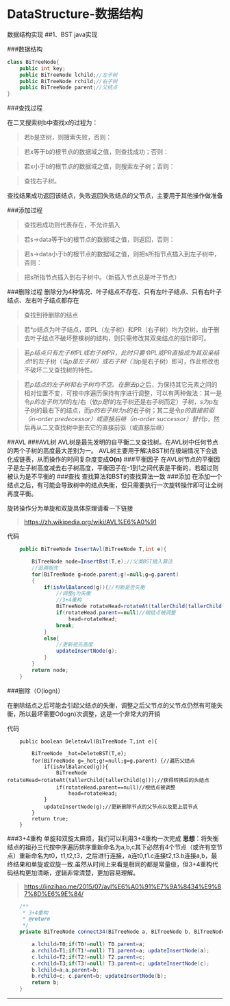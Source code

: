 # DataStructure-数据结构
数据结构实现
##1、BST java实现

###数据结构
```java
class BiTreeNode{
    public int key;
    public BiTreeNode lchild;//左子树
    public BiTreeNode rchild;//右子树
    public BiTreeNode parent;//父结点
}
```
###查找过程

在二叉搜索树b中查找x的过程为：
>若b是空树，则搜索失败，否则：

>若x等于b的根节点的数据域之值，则查找成功；否则：

>若x小于b的根节点的数据域之值，则搜索左子树；否则：

>查找右子树。

查找结果成功返回该结点，失败返回失败结点的父节点，主要用于其他操作做准备

###添加过程

>查找若成功则代表存在，不允许插入

>若s->data等于b的根节点的数据域之值，则返回，否则：

>若s->data小于b的根节点的数据域之值，则把s所指节点插入到左子树中，否则：

>把s所指节点插入到右子树中。（新插入节点总是叶子节点）

###删除过程
删除分为4种情况、叶子结点不存在、只有左叶子结点、只有右叶子结点、左右叶子结点都存在

>查找到待删除的结点

>若*p结点为叶子结点，即PL（左子树）和PR（右子树）均为空树。由于删去叶子结点不破坏整棵树的结构，则只需修改其双亲结点的指针即可。

>若*p结点只有左子树PL或右子树PR，此时只要令PL或PR直接成为其双亲结点*f的左子树（当*p是左子树）或右子树（当*p是右子树）即可，作此修改也不破坏二叉查找树的特性。

>若*p结点的左子树和右子树均不空。在删去*p之后，为保持其它元素之间的相对位置不变，可按中序遍历保持有序进行调整，可以有两种做法：其一是令*p的左子树为*f的左/右（依*p是*f的左子树还是右子树而定）子树，*s为*p左子树的最右下的结点，而*p的右子树为*s的右子树；其二是令*p的直接前驱（in-order predecessor）或直接后继（in-order successor）替代*p，然后再从二叉查找树中删去它的直接前驱（或直接后继）

##AVL
###AVL树
AVL树是最先发明的自平衡二叉查找树。在AVL树中任何节点的两个子树的高度最大差别为一。
AVL树主要用于解决BST树在极端情况下会退化成链表，从而操作的时间复杂度变成**O(n)**
###平衡因子
在AVL树节点的平衡因子是左子树高度减去右子树高度，平衡因子在-1到1之间代表是平衡的，若超过则被认为是不平衡的
###查找
查找算法和BST的查找算法一致
###添加
在添加一个结点之后，有可能会导致树中的结点失衡，但只需要执行一次旋转操作即可让全树再度平衡。

旋转操作分为单旋和双旋具体原理请看一下链接
> https://zh.wikipedia.org/wiki/AVL%E6%A0%91

代码
``` java
    public BiTreeNode InsertAvl(BiTreeNode T,int e){

        BiTreeNode node=InsertBst(T,e);//父类BST插入算法
        //追溯祖先
        for(BiTreeNode g=node.parent;g!=null;g=g.parent)
        {
            if(isAvlBalanced(g)){//判断是否失衡
                //调整g为失衡
                //3+4重构
                BiTreeNode rotateHead=rotateAt(tallerChild(tallerChild(g)));
                if(rotateHead.parent==null)//根结点被调整
                    head=rotateHead;
                break;
            }
            else{
                //更新祖先高度
                updateInsertNode(g);
            }
        }
        return node;
    }
```
###删除（O(logn)）

在删除结点之后可能会引起父结点的失衡，调整之后父节点的父节点仍然有可能失衡，所以最坏需要O(logn)次调整，这是一个非常大的开销

代码
```
    public boolean DeleteAvl(BiTreeNode T,int e){

        BiTreeNode _hot=DeleteBST(T,e);
        for(BiTreeNode g=_hot;g!=null;g=g.parent) {//遍历父结点
            if(isAvlBalanced(g)){
                BiTreeNode rotateHead=rotateAt(tallerChild(tallerChild(g)));//获得转换后的头结点
                if(rotateHead.parent==null)//根结点被调整
                    head=rotateHead;
            }
            updateInsertNode(g);//更新删除节点的父节点以及更上层节点
        }
        return true;
    }
```

###3+4重构
单旋和双旋太麻烦，我们可以利用3+4重构一次完成
**思想**：将失衡结点的祖孙三代按中序遍历排序重新命名为a,b,c其下必然有4个节点（或许有空节点）重新命名为t0，t1,t2,t3，之后进行连接，a连t0,t1.c连接t2,t3.b连接a,b，最终结果和单旋或双旋一致.虽然从时间上来看是相同的都是常量级，但3+4重构代码结构更加清晰，逻辑非常清楚，更加容易理解。

>https://jinzihao.me/2015/07/avl%E6%A0%91%E7%9A%8434%E9%87%8D%E6%9E%84/

``` java
    /**
     * 3+4重构
     * @return
     */
    private BiTreeNode connect34(BiTreeNode a, BiTreeNode b, BiTreeNode c, BiTreeNode T0, BiTreeNode T1, BiTreeNode T2, BiTreeNode T3) {

        a.lchild=T0;if(T0!=null) T0.parent=a;
        a.rchild=T1;if(T1!=null) T1.parent=a; updateInsertNode(a);
        c.lchild=T2;if(T2!=null) T2.parent=c;
        c.rchild=T3;if(T3!=null) T3.parent=c; updateInsertNode(c);
        b.lchild=a;a.parent=b;
        b.rchild=c; c.parent=b; updateInsertNode(b);
        return b;
    }
```

---------------------------------------------------------
